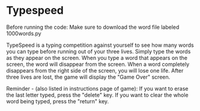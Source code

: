 # Typespeed

Before running the code:
Make sure to download the word file labeled 1000words.py

TypeSpeed is a typing competition against yourself to see how many words
you can type before running out of your three lives. Simply type the words as 
they appear on the screen. When you type a word that appears on the
screen, the word will disappear from the screen. When a word completely 
disappears from the right side of the screen, you will lose one life. 
After three lives are lost, the game will display the "Game Over" screen.

Reminder - (also listed in instructions page of game):
If you want to erase the last letter typed, press the "delete" key.
If you want to clear the whole word being typed, press the "return" key.
